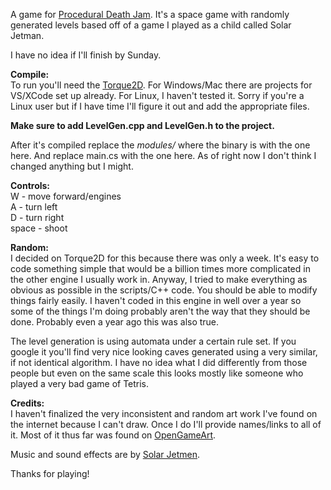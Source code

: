 A game for [Procedural Death Jam](http://proceduraldeathjam.com). It's a space game with randomly generated levels based off of a game I played as a child called Solar Jetman.

I have no idea if I'll finish by Sunday. 

<b>Compile:</b><br>
To run you'll need the [Torque2D](https://github.com/GarageGames/Torque2D). For Windows/Mac there are projects for VS/XCode set up already. For Linux, I haven't tested it. Sorry if you're a Linux user but if I have time I'll figure it out and add the appropriate files. 

<b>Make sure to add LevelGen.cpp and LevelGen.h to the project.</b>

After it's compiled replace the <i>modules/</i> where the binary is with the one here. And replace main.cs with the one here. As of right now I don't think I changed anything but I might.

<b>Controls:</b><br>
W - move forward/engines<br>
A - turn left<br>
D - turn right<br>
space - shoot <br>

<b>Random:</b><br>
I decided on Torque2D for this because there was only a week. It's easy to code something simple that would be a billion times more complicated in the other engine I usually work in. Anyway, I tried to make everything as obvious as possible in the scripts/C++ code. You should be able to modify things fairly easily. I haven't coded in this engine in well over a year so some of the things I'm doing probably aren't the way that they should be done. Probably even a year ago this was also true. 

The level generation is using automata under a certain rule set. If you google it you'll find very nice looking caves generated using a very similar, if not identical algorithm. I have no idea what I did differently from those people but even on the same scale this looks mostly like someone who played a very bad game of Tetris. 

<b>Credits:</b><br>
I haven't finalized the very inconsistent and random art work I've found on the internet because I can't draw. Once I do I'll provide names/links to all of it. Most of it thus far was found on [OpenGameArt](opengameart.org). 

Music and sound effects are by [Solar Jetmen](solarjetmen.com). 

Thanks for playing!

